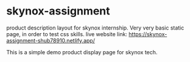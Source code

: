 # skynox-assignment
product description layout for skynox internship.
Very very basic static page, in order to test css skills.
live website link: https://skynox-assignment-shub78910.netlify.app/

This is a simple demo product display page for skynox tech.
